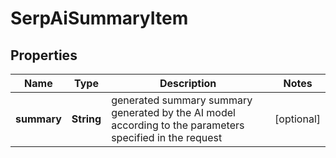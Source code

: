 

# SerpAiSummaryItem


## Properties

| Name | Type | Description | Notes |
|------------ | ------------- | ------------- | -------------|
|**summary** | **String** | generated summary summary generated by the AI model according to the parameters specified in the request |  [optional] |



